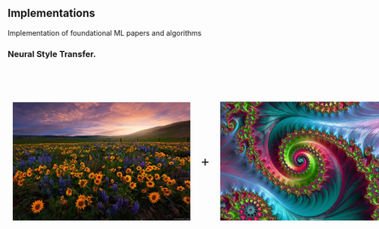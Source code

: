 ## Implementations
Implementation of foundational ML papers and algorithms


### Neural Style Transfer.

<!DOCTYPE html>
<html>
<head>
  <title>Image Addition</title>
  <style>
    .image-container {
      display: flex;
      justify-content: space-between;
      align-items: center;
    }
    .image-container img {
      margin: 10px;
    }
    .operator {
      font-size: 2em;
      margin: 0 10px;
    }
  </style>
</head>
<body>
  <div class="image-container">
    <img src="images/flower.jpg" alt="Image 1" width="350">
    <span class="operator">+</span>
    <img src="images/style2.jpg" alt="Image 2" width="338">
    <span class="operator">=</span>
    <img src="images/generatedimage.png" alt="Image 3" width="350">
  </div>
</body>
</html>
